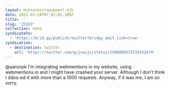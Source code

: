 ```yaml
---
layout: miksa/micropubpost.njk
date: 2022-03-24T07:02:02.180Z
title: ''
slug: '25322'
collection: note
syndicateTo:
  - 'https://brid.gy/publish/twitter?bridgy_omit_link=true'
syndication:
  - destination: twitter
    url: 'https://twitter.com/gijswijs/status/1506889372578332674'
---
```

@aaronpk I&#39;m integrating webmentions in my website, using webmentions.io and I might have crashed your server. Although I don&#39;t think I ddos-ed it with more than a 1000 requests. Anyway, if it was me, I am so sorry.
